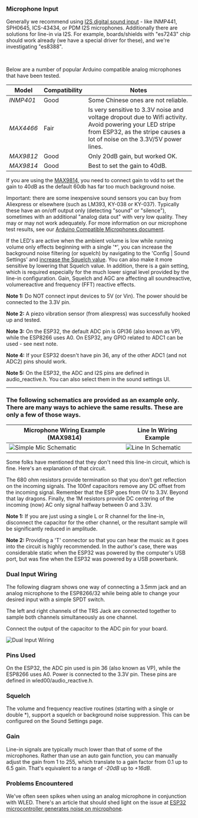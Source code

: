 ### Microphone Input

Generally we recommend using [I2S digital sound input](https://github.com/atuline/WLED/wiki/Digital-Microphone-Hookup) - like INMP441, SPH0645,  ICS-43434, or PDM I2S microphones. 
Additionally there are solutions for line-in via I2S. For example, boards/shields with "es7243" chip should work already (we have a special driver for these), and we're investigating "es8388".

<br/>

Below are a number of popular Arduino compatible analog microphones that have been tested.

Model | Compatibility | Notes
--- | --- | ---
*INMP401* | Good | Some Chinese ones are not reliable.
*MAX4466* | Fair | Is very sensitive to 3.3V noise and voltage dropout due to Wifi activity. Avoid powering your LED stripe from ESP32, as the stripe causes a lot of noise on the 3.3V/5V power lines.
*MAX9812* | Good | Only 20dB gain, but worked OK.
*MAX9814* | Good | Best to set the gain to 40dB.

If you are using the [MAX9814](https://learn.adafruit.com/adafruit-agc-electret-microphone-amplifier-max9814/), you need to connect gain to vdd to set the gain to 40dB as the default 60db has far too much background noise. 

Important: there are some inexpensive sound sensors you can buy from Aliexpress or elsewhere (such as LM393, KY-038 or KY-037). Typically these have an on/off output only (detecting "sound" or "silence"), sometimes with an additional "analog data out" with very low quality. They may or may not work adequately. For more information on our microphone test results, see our [Arduino Compatible Microphones document](https://github.com/atuline/WLED/blob/assets/docs/Microphones.pdf).

If the LED's are active when the ambient volume is low while running volume only effects beginning with a single '*', you can increase the background noise filtering (or squelch) by navigating to the 'Config | Sound Settings' and [increase the Squelch value](https://github.com/atuline/WLED/wiki/Sound-Settings#how-to). You can also make it more sensitive by lowering that Squelch value. In addition, there is a gain setting, which is required especially for the much lower signal level provided by the line-in configuration. Gain, Squelch and AGC are affecting all soundreactive, volumereactive and frequency (FFT) reactive effects.

**Note 1:** Do NOT connect input devices to 5V (or Vin). The power should be connected to the 3.3V pin.

**Note 2:** A piezo vibration sensor (from aliexpress) was successfully hooked up and tested.

**Note 3:** On the ESP32, the default ADC pin is GPI36 (also known as VP), while the ESP8266 uses A0. On ESP32, any GPIO related to ADC1 can be used - see next note.

**Note 4:** If your ESP32 doesn't have pin 36, any of the other ADC1 (and not ADC2) pins should work.

**Note 5:** On the ESP32, the ADC and I2S pins are defined in audio_reactive.h. You can also select them in the sound settings UI.



***

### The following schematics are provided as an example only. There are many ways to achieve the same results. These are only a few of those ways.

Microphone Wiring Example (MAX9814) | Line In Wiring Example
--- | ---
![Simple Mic Schematic](https://github.com/atuline/WLED/blob/assets/media/WLED_Simple_Mic_Wiring.png) | ![Line In Schematic](https://github.com/atuline/WLED/blob/assets/media/WLED_Line_In_Wiring.png)

Some folks have mentioned that they don't need this line-in circuit, which is fine. Here's an explanation of that circuit.

The 680 ohm resistors provide termination so that you don't get reflection on the incoming signals. The 100nf capacitors remove any DC offset from the incoming signal. Remember that the ESP goes from 0V to 3.3V. Beyond that lay dragons. Finally, the 1M resistors provide DC centering of the incoming (now) AC only signal halfway between 0 and 3.3V.

**Note 1:** If you are just using a single L or R channel for the line-in, disconnect the capacitor for the other channel, or the resultant sample will be significantly reduced in amplitude.

**Note 2:** Providing a 'T' connector so that you can hear the music as it goes into the circuit is highly recommended. In the author's case, there was considerable static when the ESP32 was powered by the computer's USB port, but was fine when the ESP32 was powered by a USB powerbank.

### Dual Input Wiring
The following diagram shows one way of connecting a 3.5mm jack and an analog microphone to the ESP8266/32 while being able to change your desired input with a simple SPDT switch.

The left and right channels of the TRS Jack are connected together to sample both channels simultaneously as one channel.

Connect the output of the capacitor to the ADC pin for your board.

![Dual Input Wiring](https://github.com/atuline/WLED/blob/assets/media/WLED_Reactive_Adv_Wiring.png)

### Pins Used
On the ESP32, the ADC pin used is pin 36 (also known as VP), while the ESP8266 uses A0. Power is connected to the 3.3V pin. These pins are defined in wled00/audio_reactive.h.

### Squelch
The volume and frequency reactive routines (starting with a single or double *), support a squelch or background noise suppression. This can be configured on the Sound Settings page.

### Gain
Line-in signals are typically much lower than that of some of the microphones. Rather than use an auto gain function, you can manually adjust the gain from 1 to 255, which translate to a gain factor from 0.1 up to 6.5 gain. That's equivalent to a range of _-20dB_ up to _+16dB_.

### Problems Encountered
We've often seen spikes when using an analog microphone in conjunction with WLED. There's an article that should shed light on the issue at [ESP32 microcontroller generates noise on microphone](https://electronics.stackexchange.com/questions/368867/esp32-microcontroller-generates-noise-on-microphone).